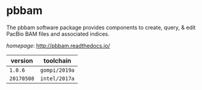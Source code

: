 # pbbam

The pbbam software package provides components to create, query, & edit PacBio BAM files  and associated indices.

*homepage*: <http://pbbam.readthedocs.io/>

version | toolchain
--------|----------
``1.0.6`` | ``gompi/2019a``
``20170508`` | ``intel/2017a``
